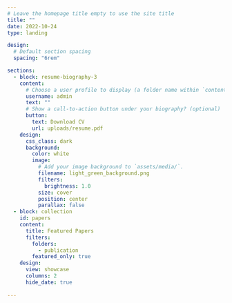 ```yaml
---
# Leave the homepage title empty to use the site title
title: ""
date: 2022-10-24
type: landing

design:
  # Default section spacing
  spacing: "6rem"

sections:
  - block: resume-biography-3
    content:
      # Choose a user profile to display (a folder name within `content/authors/`)
      username: admin
      text: ""
      # Show a call-to-action button under your biography? (optional)
      button:
        text: Download CV
        url: uploads/resume.pdf
    design:
      css_class: dark
      background:
        color: white
        image:
          # Add your image background to `assets/media/`.
          filename: light_green_background.png
          filters:
            brightness: 1.0
          size: cover
          position: center
          parallax: false
  - block: collection
    id: papers
    content:
      title: Featured Papers
      filters:
        folders:
          - publication
        featured_only: true
    design:
      view: showcase
      columns: 2
      hide_date: true
  
---
```

